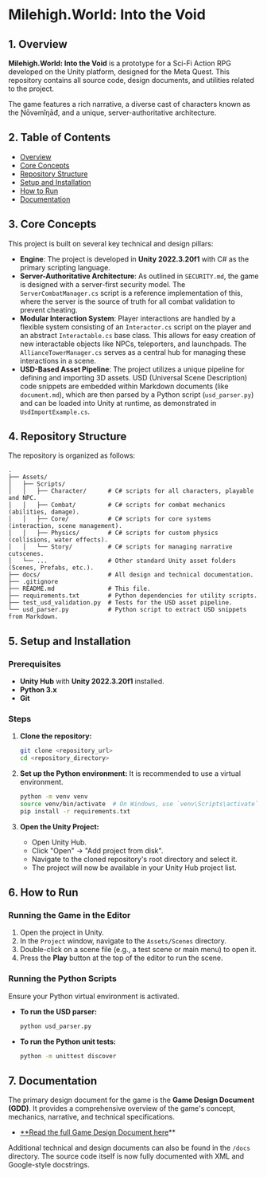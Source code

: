 # Milehigh.World: Into the Void

## 1. Overview

**Milehigh.World: Into the Void** is a prototype for a Sci-Fi Action RPG developed on the Unity platform, designed for the Meta Quest. This repository contains all source code, design documents, and utilities related to the project.

The game features a rich narrative, a diverse cast of characters known as the Ɲōvəmîŋāđ, and a unique, server-authoritative architecture.

## 2. Table of Contents

- [Overview](#1-overview)
- [Core Concepts](#3-core-concepts)
- [Repository Structure](#4-repository-structure)
- [Setup and Installation](#5-setup-and-installation)
- [How to Run](#6-how-to-run)
- [Documentation](#7-documentation)

## 3. Core Concepts

This project is built on several key technical and design pillars:

- **Engine**: The project is developed in **Unity 2022.3.20f1** with C# as the primary scripting language.
- **Server-Authoritative Architecture**: As outlined in `SECURITY.md`, the game is designed with a server-first security model. The `ServerCombatManager.cs` script is a reference implementation of this, where the server is the source of truth for all combat validation to prevent cheating.
- **Modular Interaction System**: Player interactions are handled by a flexible system consisting of an `Interactor.cs` script on the player and an abstract `Interactable.cs` base class. This allows for easy creation of new interactable objects like NPCs, teleporters, and launchpads. The `AllianceTowerManager.cs` serves as a central hub for managing these interactions in a scene.
- **USD-Based Asset Pipeline**: The project utilizes a unique pipeline for defining and importing 3D assets. USD (Universal Scene Description) code snippets are embedded within Markdown documents (like `document.md`), which are then parsed by a Python script (`usd_parser.py`) and can be loaded into Unity at runtime, as demonstrated in `UsdImportExample.cs`.

## 4. Repository Structure

The repository is organized as follows:

```
.
├── Assets/
│   ├── Scripts/
│   │   ├── Character/      # C# scripts for all characters, playable and NPC.
│   │   ├── Combat/         # C# scripts for combat mechanics (abilities, damage).
│   │   ├── Core/           # C# scripts for core systems (interaction, scene management).
│   │   ├── Physics/        # C# scripts for custom physics (collisions, water effects).
│   │   └── Story/          # C# scripts for managing narrative cutscenes.
│   └── ...                 # Other standard Unity asset folders (Scenes, Prefabs, etc.).
├── docs/                   # All design and technical documentation.
├── .gitignore
├── README.md               # This file.
├── requirements.txt        # Python dependencies for utility scripts.
├── test_usd_validation.py  # Tests for the USD asset pipeline.
└── usd_parser.py           # Python script to extract USD snippets from Markdown.
```

## 5. Setup and Installation

### Prerequisites

- **Unity Hub** with **Unity 2022.3.20f1** installed.
- **Python 3.x**
- **Git**

### Steps

1.  **Clone the repository:**
    ```bash
    git clone <repository_url>
    cd <repository_directory>
    ```

2.  **Set up the Python environment:**
    It is recommended to use a virtual environment.
    ```bash
    python -m venv venv
    source venv/bin/activate  # On Windows, use `venv\Scripts\activate`
    pip install -r requirements.txt
    ```

3.  **Open the Unity Project:**
    - Open Unity Hub.
    - Click "Open" -> "Add project from disk".
    - Navigate to the cloned repository's root directory and select it.
    - The project will now be available in your Unity Hub project list.

## 6. How to Run

### Running the Game in the Editor

1.  Open the project in Unity.
2.  In the `Project` window, navigate to the `Assets/Scenes` directory.
3.  Double-click on a scene file (e.g., a test scene or main menu) to open it.
4.  Press the **Play** button at the top of the editor to run the scene.

### Running the Python Scripts

Ensure your Python virtual environment is activated.

-   **To run the USD parser:**
    ```bash
    python usd_parser.py
    ```
-   **To run the Python unit tests:**
    ```bash
    python -m unittest discover
    ```

## 7. Documentation

The primary design document for the game is the **Game Design Document (GDD)**. It provides a comprehensive overview of the game's concept, mechanics, narrative, and technical specifications.

- [**Read the full Game Design Document here](./docs/GDD.md)**

Additional technical and design documents can also be found in the `/docs` directory. The source code itself is now fully documented with XML and Google-style docstrings.